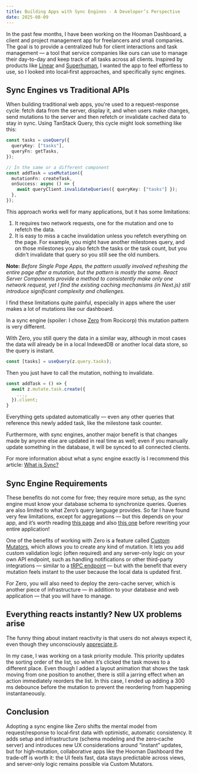 ```yaml
---
title: Building Apps with Sync Engines - A Developer’s Perspective
date: 2025-08-09
---
```


In the past few months, I have been working on the Hooman Dashboard, a client and project management app for freelancers and small companies. The goal is to provide a centralized hub for client interactions and task management — a tool that service companies like ours can use to manage their day-to-day and keep track of all tasks across all clients. Inspired by products like [Linear](https://linear.app/) and [Superhuman](https://superhuman.com/), I wanted the app to feel effortless to use, so I looked into local‑first approaches, and specifically sync engines.

## Sync Engines vs Traditional APIs

When building traditional web apps, you're used to a request-response cycle: fetch data from the server, display it, and when users make changes, send mutations to the server and then refetch or invalidate cached data to stay in sync. Using TanStack Query, this cycle might look something like this:

```ts
const tasks = useQuery({
  queryKey: ["tasks"],
  queryFn: getTasks,
});

// In the same or a different component
const addTask = useMutation({
  mutationFn: createTask,
  onSuccess: async () => {
    await queryClient.invalidateQueries({ queryKey: ["tasks"] });
  },
});
```

This approach works well for many applications, but it has some limitations:

1. It requires two network requests, one for the mutation and one to refetch the data.
2. It is easy to miss a cache invalidation unless you refetch everything on the page. For example, you might have another milestones query, and on those milestones you also fetch the tasks or the task count, but you didn't invalidate that query so you still see the old numbers.

**Note:**
_Before Single Page Apps, the pattern usually involved refreshing the entire page after a mutation, but the pattern is mostly the same. React Server Components provide a method to consistently make only one network request, yet I find the existing caching mechanisms (in Next.js) still introduce significant complexity and challenges._

I find these limitations quite painful, especially in apps where the user makes a lot of mutations like our dashboard.

In a sync engine (spoiler: I chose [Zero](https://zero.rocicorp.dev/) from Rocicorp) this mutation pattern is very different.

With Zero, you still query the data in a similar way, although in most cases the data will already be in a local IndexedDB or another local data store, so the query is instant.

```ts
const [tasks] = useQuery(z.query.tasks);
```

Then you just have to call the mutation, nothing to invalidate.

```ts
const addTask = () => {
  await z.mutate.task.create({
    ...,
  }).client;
}
```

Everything gets updated automatically — even any other queries that reference this newly added task, like the milestone task counter.

Furthermore, with sync engines, another major benefit is that changes made by anyone else are updated in real time as well; even if you manually update something in the database, it will be synced to all connected clients.

For more information about what a sync engine exactly is I recommend this article: [What is Sync?](https://zero.rocicorp.dev/docs/sync)

## Sync Engine Requirements

These benefits do not come for free; they require more setup, as the sync engine must know your database schema to synchronize queries. Queries are also limited to what Zero’s query language provides. So far I have found very few limitations, except for aggregations — but this depends on your app, and it’s worth reading [this page](https://zero.rocicorp.dev/docs/reading-data) and also [this one](https://zero.rocicorp.dev/docs/when-to-use) before rewriting your entire application!

One of the benefits of working with Zero is a feature called [Custom Mutators](https://zero.rocicorp.dev/docs/custom-mutators), which allows you to create any kind of mutation. It lets you add custom validation logic (often required) and any server-only logic on your own API endpoint, such as handling notifications or other third-party integrations — similar to a [tRPC endpoint](/blog/end-to-end-typesafety-to-ship-fast) — but with the benefit that every mutation feels instant to the user because the local data is updated first.

For Zero, you will also need to deploy the zero-cache server, which is another piece of infrastructure — in addition to your database and web application — that you will have to manage.

## Everything reacts instantly? New UX problems arise

The funny thing about instant reactivity is that users do not always expect it, even though they unconsciously [appreciate it](https://www.linkedin.com/pulse/breaking-down-latency-how-delays-affect-user-yash-bisht-p5loc/).

In my case, I was working on a task priority module. This priority updates the sorting order of the list, so when it’s clicked the task moves to a different place. Even though I added a layout animation that shows the task moving from one position to another, there is still a jarring effect when an action immediately reorders the list. In this case, I ended up adding a 300 ms debounce before the mutation to prevent the reordering from happening instantaneously.

## Conclusion

Adopting a sync engine like Zero shifts the mental model from request/response to local‑first data with optimistic, automatic consistency. It adds setup and infrastructure (schema modeling and the zero‑cache server) and introduces new UX considerations around “instant” updates, but for high‑mutation, collaborative apps like the Hooman Dashboard the trade‑off is worth it: the UI feels fast, data stays predictable across views, and server‑only logic remains possible via Custom Mutators.
